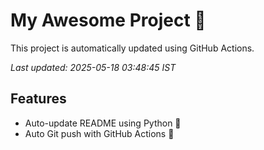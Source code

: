 # My Awesome Project 🚀

This project is automatically updated using GitHub Actions.

_Last updated: 2025-05-18 03:48:45 IST_

## Features
- Auto-update README using Python 🐍
- Auto Git push with GitHub Actions 🤖

